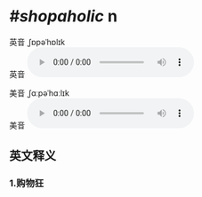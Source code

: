 # ***\#shopaholic*** n
英音 ˌʃɒpəˈhɒlɪk  
英音
<audio src="./media/shopaholic1_AAC.aac" controls="controls"></audio>

美音 ˌʃɑːpəˈhɑːlɪk  
美音
<audio src="./media/shopaholic2_AAC.aac" controls="controls"></audio>



  

英文释义
---
### 1.**购物狂**  


